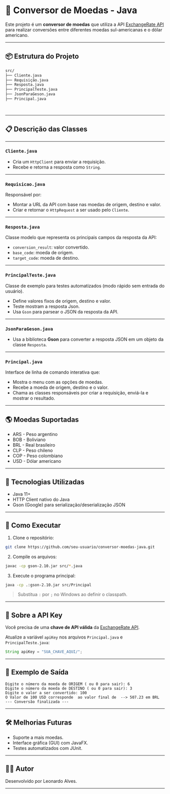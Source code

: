 
# 💱 Conversor de Moedas - Java

Este projeto é um **conversor de moedas** que utiliza a API [ExchangeRate API](https://www.exchangerate-api.com/) 
para realizar conversões entre diferentes moedas sul-americanas e o dólar americano.

---

## 📦 Estrutura do Projeto

```bash
src/
├── Cliente.java
├── Requisição.java
├── Resposta.java
├── PrincipalTeste.java
├── JsonParaGeson.java
├── Principal.java

 
```

---

## 📋 Descrição das Classes

---
### `Cliente.java`
- Cria um `HttpClient` para enviar a requisição.
- Recebe e retorna a resposta como `String`.

---

### `Requisicao.java`
Responsável por:
- Montar a URL da API com base nas moedas de origem, destino e valor.
- Criar e retornar o `HttpRequest` a ser usado pelo `Cliente`.

---

### `Resposta.java`
Classe modelo que representa os principais campos da resposta da API:
- `conversion_result`: valor convertido.
- `base_code`: moeda de origem.
- `target_code`: moeda de destino.

---

### `PrincipalTeste.java`
Classe de exemplo para testes automatizados (modo rápido sem entrada do usuário). 
- Define valores fixos de origem, destino e valor.
- Teste mostram a resposta Json. 
- Usa `Gson` para parsear o JSON da resposta da API.

---

### `JsonParaGeson.java`
- Usa a biblioteca **Gson** para converter a resposta JSON em um objeto da classe `Resposta`.

---

### `Principal.java`
Interface de linha de comando interativa que:
- Mostra o menu com as opções de moedas.
- Recebe a moeda de origem, destino e o valor.
- Chama as classes responsáveis por criar a requisição, enviá-la e mostrar o resultado.

---

## 🌎 Moedas Suportadas

- ARS - Peso argentino
- BOB - Boliviano
- BRL - Real brasileiro
- CLP - Peso chileno
- COP - Peso colombiano
- USD - Dólar americano

---

## 🔧 Tecnologias Utilizadas

- Java 11+
- HTTP Client nativo do Java
- Gson (Google) para serialização/deserialização JSON

---

## 🚀 Como Executar

1. Clone o repositório:
```bash
git clone https://github.com/seu-usuario/conversor-moedas-java.git
```

2. Compile os arquivos:
```bash
javac -cp gson-2.10.jar src/*.java
```

3. Execute o programa principal:
```bash
java -cp .:gson-2.10.jar src/Principal
```

> Substitua `:` por `;` no Windows ao definir o classpath.

---

## 🔑 Sobre a API Key

Você precisa de uma **chave de API válida** da [ExchangeRate API](https://www.exchangerate-api.com/).

Atualize a variável `apiKey` nos arquivos `Principal.java` e `PrincipalTeste.java`:
```java
String apiKey = "SUA_CHAVE_AQUI/";
```

---

## 📌 Exemplo de Saída

```
Digite o número da moeda de ORIGEM ( ou 0 para sair): 6
Digite o número da moeda de DESTINO ( ou 0 para sair): 3
Digite o valor a ser convertido: 100
O Valor de 100 USD corresponde  ao valor final de  --> 507.23 em BRL
--- Conversão finalizada ---
```

---

## 🛠 Melhorias Futuras

- Suporte a mais moedas.
- Interface gráfica (GUI) com JavaFX.
- Testes automatizados com JUnit.

---

## 🧑‍💻 Autor

Desenvolvido por Leonardo Alves.

---

